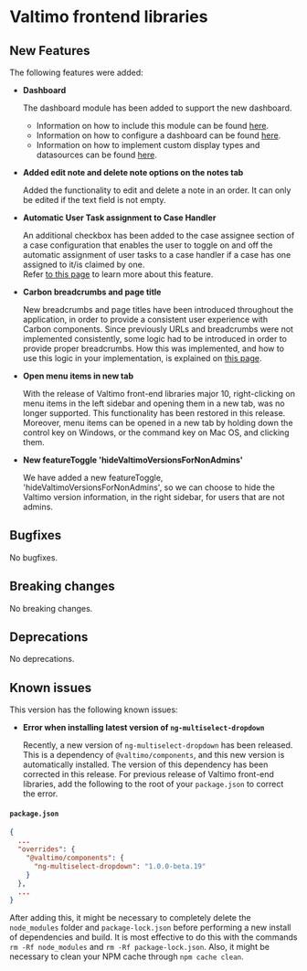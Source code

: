 # Valtimo frontend libraries

## New Features

The following features were added:

*   **Dashboard**

    The dashboard module has been added to support the new dashboard.

    * Information on how to include this module can be found [here](../../../fundamentals/getting-started/modules/core/dashboard.md).
    * Information on how to configure a dashboard can be found [here](../../../features/dashboard/).
    * Information on how to implement custom display types and datasources can be found [here](../../../features/dashboard/dashboard/).
*   **Added edit note and delete note options on the notes tab**

    Added the functionality to edit and delete a note in an order. It can only be edited if the text field is not empty.
*   **Automatic User Task assignment to Case Handler**

    An additional checkbox has been added to the case assignee section of a case configuration that enables the user to toggle on and off the automatic assignment of user tasks to a case handler if a case has one assigned to it/is claimed by one.\
    Refer [to this page](../../../features/document/automatic-task-assignment.md) to learn more about this feature.
*   **Carbon breadcrumbs and page title**

    New breadcrumbs and page titles have been introduced throughout the application, in order to provide a consistent user experience with Carbon components. Since previously URLs and breadcrumbs were not implemented consistently, some logic had to be introduced in order to provide proper breadcrumbs. How this was implemented, and how to use this logic in your implementation, is explained on [this page](../../../nog-een-plek-geven/reference/user-interface/breadcrumbs.md).
*   **Open menu items in new tab**

    With the release of Valtimo front-end libraries major 10, right-clicking on menu items in the left sidebar and opening them in a new tab, was no longer supported. This functionality has been restored in this release. Moreover, menu items can be opened in a new tab by holding down the control key on Windows, or the command key on Mac OS, and clicking them.
*   **New featureToggle 'hideValtimoVersionsForNonAdmins'**

    We have added a new featureToggle, 'hideValtimoVersionsForNonAdmins', so we can choose to hide the Valtimo version information, in the right sidebar, for users that are not admins.

## Bugfixes

No bugfixes.

## Breaking changes

No breaking changes.

## Deprecations

No deprecations.

## Known issues

This version has the following known issues:

*   **Error when installing latest version of `ng-multiselect-dropdown`**

    Recently, a new version of `ng-multiselect-dropdown` has been released. This is a dependency of `@valtimo/components`, and this new version is automatically installed. The version of this dependency has been corrected in this release. For previous release of Valtimo front-end libraries, add the following to the root of your `package.json` to correct the error.

#### **`package.json`**

```json
{
  ...
  "overrides": {
    "@valtimo/components": {
      "ng-multiselect-dropdown": "1.0.0-beta.19"
    }
  },
  ...
}
```

After adding this, it might be necessary to completely delete the `node_modules` folder and `package-lock.json` before performing a new install of dependencies and build. It is most effective to do this with the commands `rm -Rf node_modules` and `rm -Rf package-lock.json`. Also, it might be necessary to clean your NPM cache through `npm cache clean`.
